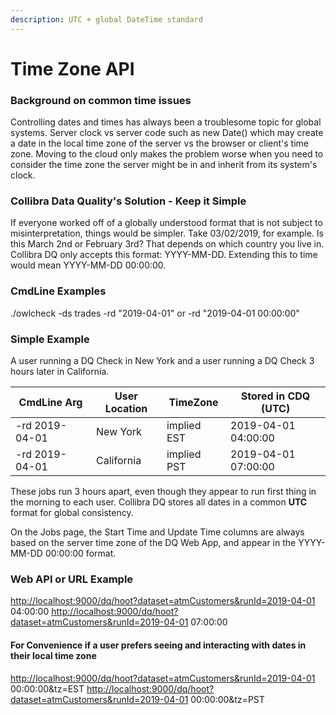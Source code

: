 ```yaml
---
description: UTC + global DateTime standard
---
```


# Time Zone API

### Background on common time issues

Controlling dates and times has always been a troublesome topic for global systems. Server clock vs server code such as new Date() which may create a date in the local time zone of the server vs the browser or client's time zone. Moving to the cloud only makes the problem worse when you need to consider the time zone the server might be in and inherit from its system's clock.

### Collibra Data Quality's Solution - Keep it Simple

If everyone worked off of a globally understood format that is not subject to misinterpretation, things would be simpler. Take 03/02/2019, for example. Is this March 2nd or February 3rd? That depends on which country you live in. Collibra DQ only accepts this format: YYYY-MM-DD. Extending this to time would mean YYYY-MM-DD 00:00:00.

### CmdLine Examples

./owlcheck -ds trades -rd "2019-04-01" or -rd "2019-04-01 00:00:00"

### Simple Example

A user running a DQ Check in New York and a user running a DQ Check 3 hours later in California.

| CmdLine Arg    | User Location | TimeZone    | Stored in CDQ (UTC) |
| -------------- | ------------- | ----------- | ------------------- |
| -rd 2019-04-01 | New York      | implied EST | 2019-04-01 04:00:00 |
| -rd 2019-04-01 | California    | implied PST | 2019-04-01 07:00:00 |

These jobs run 3 hours apart, even though they appear to run first thing in the morning to each user. Collibra DQ stores all dates in a common **UTC** format for global consistency.

On the Jobs page, the Start Time and Update Time columns are always based on the server time zone of the DQ Web App, and appear in the YYYY-MM-DD 00:00:00 format.&#x20;

### Web API or URL Example

[http://localhost:9000/dq/hoot?dataset=atmCustomers\&runId=2019-04-01](http://localhost:9000/dq/hoot?dataset=atmCustomers\&runId=2019-04-01) 04:00:00 [http://localhost:9000/dq/hoot?dataset=atmCustomers\&runId=2019-04-01](http://localhost:9000/dq/hoot?dataset=atmCustomers\&runId=2019-04-01) 07:00:00

#### For Convenience if a user prefers seeing and interacting with dates in their local time zone

[http://localhost:9000/dq/hoot?dataset=atmCustomers\&runId=2019-04-01](http://localhost:9000/dq/hoot?dataset=atmCustomers\&runId=2019-04-01) 00:00:00\&tz=EST [http://localhost:9000/dq/hoot?dataset=atmCustomers\&runId=2019-04-01](http://localhost:9000/dq/hoot?dataset=atmCustomers\&runId=2019-04-01) 00:00:00\&tz=PST
